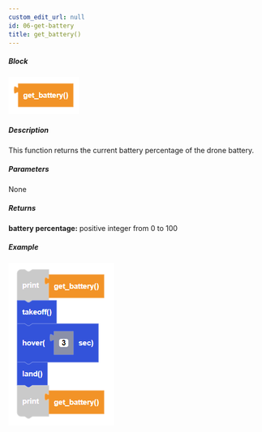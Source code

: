 ```yaml
---
custom_edit_url: null
id: 06-get-battery
title: get_battery()
---
```


##### Block

![get battery block image](get_battery.PNG)<br />

##### Description

This function returns the current battery percentage of the drone battery.

##### Parameters

None

##### Returns

**battery percentage:** positive integer from 0 to 100

##### Example

![get battery example](get_battery_example.PNG)